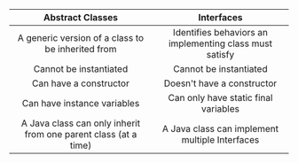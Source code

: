 |                       **Abstract Classes**                      	|                      **Interfaces**                     	|
|:---------------------------------------------------------------:	|:-------------------------------------------------------:	|
| A generic version of a class to be inherited from               	| Identifies behaviors an implementing class must satisfy 	|
| Cannot be instantiated                                          	| Cannot be instantiated                                  	|
| Can have a constructor                                          	| Doesn't have a constructor                              	|
| Can have instance variables                                     	| Can only have static final variables                    	|
| A Java class can only inherit from one parent class (at a time) 	| A Java class can implement multiple Interfaces          	|

